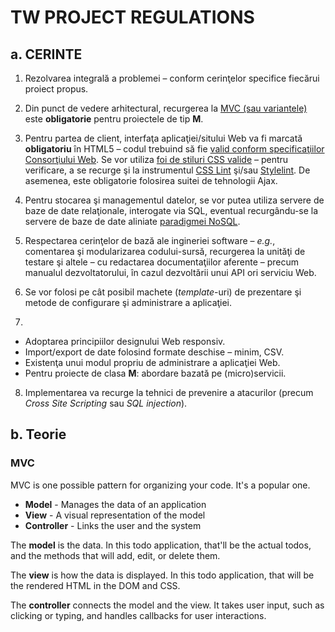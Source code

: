 # TW PROJECT REGULATIONS



## a. CERINTE

1. Rezolvarea integrală a problemei – conform cerinţelor specifice fiecărui proiect propus.

2. Din punct de vedere arhitectural, recurgerea la [MVC (sau variantele)](https://herbertograca.com/2017/08/17/mvc-and-its-variants/) este **obligatorie** pentru proiectele de tip **M**.

3. Pentru partea de client, interfaţa aplicaţiei/sitului Web va fi marcată **obligatoriu** în HTML5 – codul trebuind să fie [valid conform specificaţiilor Consorţiului Web](https://validator.w3.org/). Se vor utiliza [foi de stiluri CSS valide](https://jigsaw.w3.org/css-validator/) – pentru verificare, a se recurge şi la instrumentul [CSS Lint](http://csslint.net/) şi/sau [Stylelint](https://stylelint.io/). De asemenea, este obligatorie folosirea suitei de tehnologii Ajax.
4. Pentru stocarea şi managementul datelor, se vor putea utiliza servere de baze de date relaţionale, interogate via SQL, eventual recurgându-se la servere de baze de date aliniate [paradigmei NoSQL](https://github.com/erictleung/awesome-nosql-guides).
5. Respectarea cerinţelor de bază ale ingineriei software – *e.g.*, comentarea şi modularizarea codului-sursă, recurgerea la unităţi de testare şi altele – cu redactarea documentaţiilor aferente – precum manualul dezvoltatorului, în cazul dezvoltării unui API ori serviciu Web.
6. Se vor folosi pe cât posibil machete (*template*-uri) de prezentare şi metode de configurare şi administrare a aplicaţiei.
7. 

- Adoptarea principiilor designului Web responsiv.
- Import/export de date folosind formate deschise – minim, CSV.
- Existenţa unui modul propriu de administrare a aplicaţiei Web.
- Pentru proiecte de clasa **M**: abordare bazată pe (micro)servicii.



8. Implementarea va recurge la tehnici de prevenire a atacurilor (precum *Cross Site Scripting* sau *SQL injection*).



## b. Teorie

### MVC

MVC is one possible pattern for organizing your code. It's a popular one.

- **Model** - Manages the data of an application
- **View** - A visual representation of the model
- **Controller** - Links the user and the system

The **model** is the data. In this todo application, that'll be the actual todos, and the methods that will add, edit, or delete them.

The **view** is how the data is displayed. In this todo application, that will be the rendered HTML in the DOM and CSS.

The **controller** connects the model and the view. It takes user input, such as clicking or typing, and handles callbacks for user interactions.